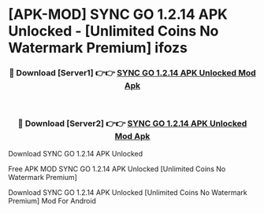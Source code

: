 # [APK-MOD] SYNC GO 1.2.14 APK Unlocked - [Unlimited Coins No Watermark Premium] ifozs



<div align="center">
<h3>🔴 Download [Server1] 👉👉 <a href="https://momento.my/?title=SYNC_GO_1.2.14_APK_Unlocked">SYNC GO 1.2.14 APK Unlocked Mod Apk</a></h3><br>

<h3>🔴 Download [Server2] 👉👉 <a href="https://momento.my/?title=SYNC_GO_1.2.14_APK_Unlocked">SYNC GO 1.2.14 APK Unlocked Mod Apk</a></h3>
</div>



Download SYNC GO 1.2.14 APK Unlocked 

Free APK MOD SYNC GO 1.2.14 APK Unlocked [Unlimited Coins No Watermark Premium]

Download SYNC GO 1.2.14 APK Unlocked [Unlimited Coins No Watermark Premium] Mod For Android
